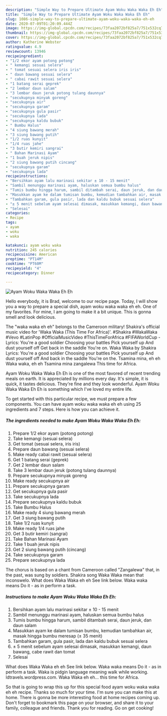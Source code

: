 ```yaml
---
description: "Simple Way to Prepare Ultimate Ayam Woku Waka Waka Eh Eh"
title: "Simple Way to Prepare Ultimate Ayam Woku Waka Waka Eh Eh"
slug: 1086-simple-way-to-prepare-ultimate-ayam-woku-waka-waka-eh-eh
date: 2020-07-09T01:20:09.444Z
image: https://img-global.cpcdn.com/recipes/73faa2072bf825a7/751x532cq70/ayam-woku-waka-waka-eh-eh-foto-resep-utama.jpg
thumbnail: https://img-global.cpcdn.com/recipes/73faa2072bf825a7/751x532cq70/ayam-woku-waka-waka-eh-eh-foto-resep-utama.jpg
cover: https://img-global.cpcdn.com/recipes/73faa2072bf825a7/751x532cq70/ayam-woku-waka-waka-eh-eh-foto-resep-utama.jpg
author: Katherine Webster
ratingvalue: 4.9
reviewcount: 13946
recipeingredient:
- "1/2 ekor ayam potong potong"
- " kemangi sesuai selera"
- " tomat sesuai selera iris iris"
- " daun bawang sesuai selera"
- " cabai rawit sesuai selera"
- "1 batang serai geprek"
- "2 lembar daun salam"
- "3 lembar daun jeruk potong tulang daunnya"
- "secukupnya minyak goreng"
- "secukupnya air"
- "secukupnya garam"
- "secukupnya gula pasir"
- "secukupnya lada"
- "secukupnya kaldu bubuk"
- " Bumbu Halus"
- "4 siung bawang merah"
- "3 siung bawang putih"
- "1/2 ruas kunyit"
- "1/4 ruas jahe"
- "3 butir kemiri sangrai"
- " Bahan Marinasi Ayam"
- "1 buah jeruk nipis"
- "2 siung bawang putih cincang"
- "secukupnya garam"
- "secukupnya lada"
recipeinstructions:
- "Bersihkan ayam lalu marinasi sekitar ± 10 - 15 menit"
- "Sambil menunggu marinasi ayam, haluskan semua bumbu halus"
- "Tumis bumbu hingga harum, sambil ditambah serai, daun jeruk, dan daun salam"
- "Masukkan ayam ke dalam tumisan bumbu, kemudian tambahkan air, masak hingga bumbu meresap (± 35 menit)"
- "Tambahkan garam, gula pasir, lada dan kaldu bubuk sesuai selera"
- "± 5 menit sebelum ayam selesai dimasak, masukkan kemangi, daun bawang, cabe rawit dan tomat"
- "Selesai"
categories:
- Recipe
tags:
- ayam
- woku
- waka

katakunci: ayam woku waka 
nutrition: 245 calories
recipecuisine: American
preptime: "PT14M"
cooktime: "PT60M"
recipeyield: "4"
recipecategory: Dinner

---
```



![Ayam Woku Waka Waka Eh Eh](https://img-global.cpcdn.com/recipes/73faa2072bf825a7/751x532cq70/ayam-woku-waka-waka-eh-eh-foto-resep-utama.jpg)

Hello everybody, it is Brad, welcome to our recipe page. Today, I will show you a way to prepare a special dish, ayam woku waka waka eh eh. One of my favorites. For mine, I am going to make it a bit unique. This is gonna smell and look delicious.

The &#34;waka waka eh eh&#34; belongs to the Cameroon military! Shakira&#39;s official music video for &#39;Waka Waka (This Time For Africa)&#39;. #Shakira #WakaWaka #Vevo #LatinPop #OfficialMusicVideo #ThisTimeForAfrica #FIFAWorldCup - Lyrics: You&#39;re a good soldier Choosing your battles Pick yourself up And dust yourself off Get back in the saddle You&#39;re on. Waka Waka by Shakira Lyrics: You&#39;re a good soldier Choosing your battles Pick yourself up And dust yourself off And back in the saddle You&#39;re on the. Tsamina mina, eh eh Waka waka, eh eh Tsamina mina zangalewa This time for Africa.

Ayam Woku Waka Waka Eh Eh is one of the most favored of recent trending meals on earth. It is appreciated by millions every day. It's simple, it is quick, it tastes delicious. They're fine and they look wonderful. Ayam Woku Waka Waka Eh Eh is something which I've loved my entire life.


To get started with this particular recipe, we must prepare a few components. You can have ayam woku waka waka eh eh using 25 ingredients and 7 steps. Here is how you can achieve it.

<!--inarticleads1-->

##### The ingredients needed to make Ayam Woku Waka Waka Eh Eh:

1. Prepare 1/2 ekor ayam (potong potong)
1. Take  kemangi (sesuai selera)
1. Get  tomat (sesuai selera, iris iris)
1. Prepare  daun bawang (sesuai selera)
1. Make ready  cabai rawit (sesuai selera)
1. Get 1 batang serai (geprek)
1. Get 2 lembar daun salam
1. Take 3 lembar daun jeruk (potong tulang daunnya)
1. Prepare secukupnya minyak goreng
1. Make ready secukupnya air
1. Prepare secukupnya garam
1. Get secukupnya gula pasir
1. Take secukupnya lada
1. Prepare secukupnya kaldu bubuk
1. Take  Bumbu Halus
1. Make ready 4 siung bawang merah
1. Get 3 siung bawang putih
1. Take 1/2 ruas kunyit
1. Make ready 1/4 ruas jahe
1. Get 3 butir kemiri (sangrai)
1. Take  Bahan Marinasi Ayam
1. Take 1 buah jeruk nipis
1. Get 2 siung bawang putih (cincang)
1. Take secukupnya garam
1. Prepare secukupnya lada


The chorus is based on a chant from Cameroon called &#34;Zangalewa&#34; that, in the past, was sung by soldiers. Shakira song Waka Waka mean that inconswelo. What does Waka Waka eh eh See link below. Waka waka means Do it - as in perform a task. 

<!--inarticleads2-->

##### Instructions to make Ayam Woku Waka Waka Eh Eh:

1. Bersihkan ayam lalu marinasi sekitar ± 10 - 15 menit
1. Sambil menunggu marinasi ayam, haluskan semua bumbu halus
1. Tumis bumbu hingga harum, sambil ditambah serai, daun jeruk, dan daun salam
1. Masukkan ayam ke dalam tumisan bumbu, kemudian tambahkan air, masak hingga bumbu meresap (± 35 menit)
1. Tambahkan garam, gula pasir, lada dan kaldu bubuk sesuai selera
1. ± 5 menit sebelum ayam selesai dimasak, masukkan kemangi, daun bawang, cabe rawit dan tomat
1. Selesai


What does Waka Waka eh eh See link below. Waka waka means Do it - as in perform a task. Waka is pidgin language meaning walk while working. ldtravels.wordpress.com. Waka Waka eh eh… this time for Africa. 

So that is going to wrap this up for this special food ayam woku waka waka eh eh recipe. Thanks so much for your time. I'm sure you can make this at home. There is gonna be more interesting food at home recipes coming up. Don't forget to bookmark this page on your browser, and share it to your family, colleague and friends. Thank you for reading. Go on get cooking!
